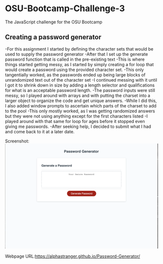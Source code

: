 # OSU-Bootcamp-Challenge-3
The JavaScript challenge for the OSU Bootcamp
## Creating a password generator
-For this assignment I started by defining the character sets that would be used to supply the password generator
-After that I set up the generate password function that is called in the pre-existing text
-This is where things started getting messy, as I started by simply creating a for loop that would create a password using the provided character set.
-This only tangentially worked, as the passwords ended up being large blocks of unrandomized text out of the character set
-I continued messing with it until I got it to shrink down in size by adding a length selector and qualifications for what is an acceptable password length.
-The password inputs were still messy, so I played around with arrays and with putting the charset into a larger object to organize the code and get unique answers.
-While I did this, I also added window prompts to ascertain which parts of the charset to add to the pool
-This only mostly worked, as I was getting randomized answers but they were not using anything except for the first characters listed
-I played around with that same for loop for ages before it stopped even giving me passwords.
-After seeking help, I decided to submit what I had and come back to it at a later date.

Screenshot: ![alt text](./images/Screenshot.png)

Webpage URL:https://alphastranger.github.io/Password-Generator/